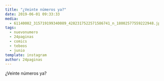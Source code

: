 ```yaml
---
title: "¿Veinte números ya?"
date: 2019-06-01 09:33:33
media: 
  - 61140002_315719199340089_4282317522571586741_n_18002577559222948.jpg
tags: 
  - nuevonumero
  - 24paginas
  - comics
  - tebeos
  - junio
template: instagram
author: 24paginas
---
```


¿Veinte números ya?
